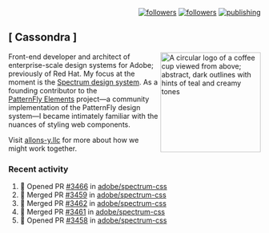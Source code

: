 <p align="right"><a rel="me" href="https://front-end.social/@castastrophe">
    <img alt="followers" title="Follow me on Mastodon" src="https://img.shields.io/mastodon/follow/109297102751309835?domain=https%3A%2F%2Ffront-end.social&label=Follow&logo=mastodon&logoColor=white&style=for-the-badge&labelColor=008080&color=006969"/></a>
  <a href="https://codepen.io/castastrophe/">
    <img alt="followers" title="Follow me on CodePen" src="https://img.shields.io/badge/23-1?color=640464&labelColor=7c007c&style=for-the-badge&logo=codepen&label=Follow"/></a>
<a href="https://castastrophe.medium.com/">
    <img alt="publishing" title="View articles on Medium" src="https://img.shields.io/badge/107-1?color=666&labelColor=444&label=subscribe&logo=medium&logoColor=white&style=for-the-badge"/></a>
</p>

## [&nbsp;Cassondra&nbsp;]

<img align="right" src="https://github-production-user-asset-6210df.s3.amazonaws.com/1840295/253016758-ba468774-1cd3-42c2-8f43-947b5eeb5edf.png" height="200" alt="A circular logo of a coffee cup viewed from above; abstract, dark outlines with hints of teal and creamy tones">

Front-end developer and architect of enterprise-scale design systems for Adobe; previously of Red Hat. My focus at the moment is the [Spectrum design system](https://github.com/adobe/spectrum-css). As a founding contributor to the [PatternFly&nbsp;Elements](https://github.com/patternfly/patternfly-elements) project&mdash;a community implementation of the PatternFly design system&mdash;I became intimately familiar with the nuances of styling web components.

Visit [allons-y.llc](http://allons-y.llc/) for more about how we might work together.

### Recent activity

<!--START_SECTION:activity-->
1. 💪 Opened PR [#3466](https://github.com/adobe/spectrum-css/pull/3466) in [adobe/spectrum-css](https://github.com/adobe/spectrum-css)
2. 🎉 Merged PR [#3459](https://github.com/adobe/spectrum-css/pull/3459) in [adobe/spectrum-css](https://github.com/adobe/spectrum-css)
3. 🎉 Merged PR [#3462](https://github.com/adobe/spectrum-css/pull/3462) in [adobe/spectrum-css](https://github.com/adobe/spectrum-css)
4. 🎉 Merged PR [#3461](https://github.com/adobe/spectrum-css/pull/3461) in [adobe/spectrum-css](https://github.com/adobe/spectrum-css)
5. 💪 Opened PR [#3458](https://github.com/adobe/spectrum-css/pull/3458) in [adobe/spectrum-css](https://github.com/adobe/spectrum-css)
<!--END_SECTION:activity-->
